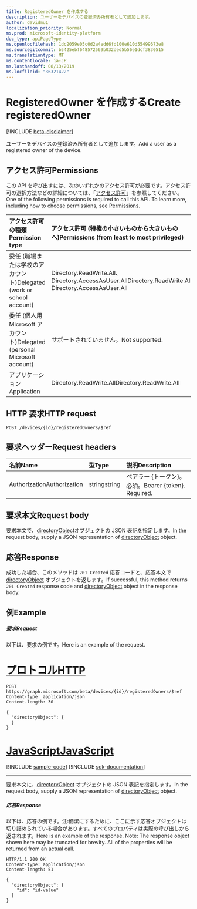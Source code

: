 ```yaml
---
title: RegisteredOwner を作成する
description: ユーザーをデバイスの登録済み所有者として追加します。
author: davidmu1
localization_priority: Normal
ms.prod: microsoft-identity-platform
doc_type: apiPageType
ms.openlocfilehash: 1dc2059e05c0d2a4edd6fd100e610d55499673e8
ms.sourcegitcommit: b5425ebf648572569b032ded5b56e1dcf3830515
ms.translationtype: MT
ms.contentlocale: ja-JP
ms.lasthandoff: 08/13/2019
ms.locfileid: "36321422"
---
```

# <a name="create-registeredowner"></a><span data-ttu-id="22861-103">RegisteredOwner を作成する</span><span class="sxs-lookup"><span data-stu-id="22861-103">Create registeredOwner</span></span>

[!INCLUDE [beta-disclaimer](../../includes/beta-disclaimer.md)]

<span data-ttu-id="22861-104">ユーザーをデバイスの登録済み所有者として追加します。</span><span class="sxs-lookup"><span data-stu-id="22861-104">Add a user as a registered owner of the device.</span></span>
## <a name="permissions"></a><span data-ttu-id="22861-105">アクセス許可</span><span class="sxs-lookup"><span data-stu-id="22861-105">Permissions</span></span>
<span data-ttu-id="22861-p101">この API を呼び出すには、次のいずれかのアクセス許可が必要です。アクセス許可の選択方法などの詳細については、「[アクセス許可](/graph/permissions-reference)」を参照してください。</span><span class="sxs-lookup"><span data-stu-id="22861-p101">One of the following permissions is required to call this API. To learn more, including how to choose permissions, see [Permissions](/graph/permissions-reference).</span></span>


|<span data-ttu-id="22861-108">アクセス許可の種類</span><span class="sxs-lookup"><span data-stu-id="22861-108">Permission type</span></span>      | <span data-ttu-id="22861-109">アクセス許可 (特権の小さいものから大きいものへ)</span><span class="sxs-lookup"><span data-stu-id="22861-109">Permissions (from least to most privileged)</span></span>              |
|:--------------------|:---------------------------------------------------------|
|<span data-ttu-id="22861-110">委任 (職場または学校のアカウント)</span><span class="sxs-lookup"><span data-stu-id="22861-110">Delegated (work or school account)</span></span> | <span data-ttu-id="22861-111">Directory.ReadWrite.All、Directory.AccessAsUser.All</span><span class="sxs-lookup"><span data-stu-id="22861-111">Directory.ReadWrite.All, Directory.AccessAsUser.All</span></span>    |
|<span data-ttu-id="22861-112">委任 (個人用 Microsoft アカウント)</span><span class="sxs-lookup"><span data-stu-id="22861-112">Delegated (personal Microsoft account)</span></span> | <span data-ttu-id="22861-113">サポートされていません。</span><span class="sxs-lookup"><span data-stu-id="22861-113">Not supported.</span></span>    |
|<span data-ttu-id="22861-114">アプリケーション</span><span class="sxs-lookup"><span data-stu-id="22861-114">Application</span></span> | <span data-ttu-id="22861-115">Directory.ReadWrite.All</span><span class="sxs-lookup"><span data-stu-id="22861-115">Directory.ReadWrite.All</span></span> |

## <a name="http-request"></a><span data-ttu-id="22861-116">HTTP 要求</span><span class="sxs-lookup"><span data-stu-id="22861-116">HTTP request</span></span>
<!-- { "blockType": "ignored" } -->
```http
POST /devices/{id}/registeredOwners/$ref

```
## <a name="request-headers"></a><span data-ttu-id="22861-117">要求ヘッダー</span><span class="sxs-lookup"><span data-stu-id="22861-117">Request headers</span></span>
| <span data-ttu-id="22861-118">名前</span><span class="sxs-lookup"><span data-stu-id="22861-118">Name</span></span>       | <span data-ttu-id="22861-119">型</span><span class="sxs-lookup"><span data-stu-id="22861-119">Type</span></span> | <span data-ttu-id="22861-120">説明</span><span class="sxs-lookup"><span data-stu-id="22861-120">Description</span></span>|
|:---------------|:--------|:----------|
| <span data-ttu-id="22861-121">Authorization</span><span class="sxs-lookup"><span data-stu-id="22861-121">Authorization</span></span>  | <span data-ttu-id="22861-122">string</span><span class="sxs-lookup"><span data-stu-id="22861-122">string</span></span>  | <span data-ttu-id="22861-p102">ベアラー {トークン}。必須。</span><span class="sxs-lookup"><span data-stu-id="22861-p102">Bearer {token}. Required.</span></span> |

## <a name="request-body"></a><span data-ttu-id="22861-125">要求本文</span><span class="sxs-lookup"><span data-stu-id="22861-125">Request body</span></span>
<span data-ttu-id="22861-126">要求本文で、[directoryObject](../resources/directoryobject.md)オブジェクトの JSON 表記を指定します。</span><span class="sxs-lookup"><span data-stu-id="22861-126">In the request body, supply a JSON representation of [directoryObject](../resources/directoryobject.md) object.</span></span>

## <a name="response"></a><span data-ttu-id="22861-127">応答</span><span class="sxs-lookup"><span data-stu-id="22861-127">Response</span></span>

<span data-ttu-id="22861-128">成功した場合、このメソッドは `201 Created` 応答コードと、応答本文で [directoryObject](../resources/directoryobject.md) オブジェクトを返します。</span><span class="sxs-lookup"><span data-stu-id="22861-128">If successful, this method returns `201 Created` response code and [directoryObject](../resources/directoryobject.md) object in the response body.</span></span>

## <a name="example"></a><span data-ttu-id="22861-129">例</span><span class="sxs-lookup"><span data-stu-id="22861-129">Example</span></span>
##### <a name="request"></a><span data-ttu-id="22861-130">要求</span><span class="sxs-lookup"><span data-stu-id="22861-130">Request</span></span>
<span data-ttu-id="22861-131">以下は、要求の例です。</span><span class="sxs-lookup"><span data-stu-id="22861-131">Here is an example of the request.</span></span>

# <a name="httptabhttp"></a>[<span data-ttu-id="22861-132">プロトコル</span><span class="sxs-lookup"><span data-stu-id="22861-132">HTTP</span></span>](#tab/http)
<!-- {
  "blockType": "request",
  "name": "create_directoryobject_from_device"
}-->
```http
POST https://graph.microsoft.com/beta/devices/{id}/registeredOwners/$ref
Content-type: application/json
Content-length: 30

{
  "directoryObject": {
  }
}
```
# <a name="javascripttabjavascript"></a>[<span data-ttu-id="22861-133">JavaScript</span><span class="sxs-lookup"><span data-stu-id="22861-133">JavaScript</span></span>](#tab/javascript)
[!INCLUDE [sample-code](../includes/snippets/javascript/create-directoryobject-from-device-javascript-snippets.md)]
[!INCLUDE [sdk-documentation](../includes/snippets/snippets-sdk-documentation-link.md)]

---

<span data-ttu-id="22861-134">要求本文に、[directoryObject](../resources/directoryobject.md) オブジェクトの JSON 表記を指定します。</span><span class="sxs-lookup"><span data-stu-id="22861-134">In the request body, supply a JSON representation of [directoryObject](../resources/directoryobject.md) object.</span></span>
##### <a name="response"></a><span data-ttu-id="22861-135">応答</span><span class="sxs-lookup"><span data-stu-id="22861-135">Response</span></span>
<span data-ttu-id="22861-p103">以下は、応答の例です。注:簡潔にするために、ここに示す応答オブジェクトは切り詰められている場合があります。すべてのプロパティは実際の呼び出しから返されます。</span><span class="sxs-lookup"><span data-stu-id="22861-p103">Here is an example of the response. Note: The response object shown here may be truncated for brevity. All of the properties will be returned from an actual call.</span></span>
<!-- {
  "blockType": "response",
  "truncated": true,
  "@odata.type": "microsoft.graph.directoryObject"
} -->
```http
HTTP/1.1 200 OK
Content-type: application/json
Content-length: 51

{
  "directoryObject": {
    "id": "id-value"
  }
}
```

<!-- uuid: 8fcb5dbc-d5aa-4681-8e31-b001d5168d79
2015-10-25 14:57:30 UTC -->
<!--
{
  "type": "#page.annotation",
  "description": "Create registeredOwner",
  "keywords": "",
  "section": "documentation",
  "tocPath": "",
  "suppressions": [
  ]
}
-->
